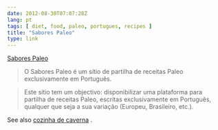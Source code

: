 ```yaml
---
date: 2012-08-30T07:07:28Z
lang: pt
tags: [ diet, food, paleo, portugues, recipes ]
title: "Sabores Paleo"
type: link
---
```


[Sabores Paleo](http://saborespaleo.com/)

> O Sabores Paleo é um sítio de partilha de receitas Paleo
> exclusivamente em Português.

> Este sítio tem um objectivo: disponibilizar uma plataforma para
> partilha de receitas Paleo, escritas exclusivamente em Português,
> qualquer que seja a sua variação (Europeu, Brasileiro, etc.).

See also [cozinha de caverna](http://blog.cozinhadecaverna.com) .

